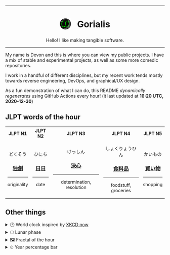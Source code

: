 ***

<h1 align="center">
<sub>
    <img src="readme/resources/avatar.png" height="36">
</sub>
&nbsp;
Gorialis
</h1>
<p align="center">
Hello! I like making tangible software.
</p>

***

My name is Devon and this is where you can view my public projects. I have a mix of stable and experimental projects, as well as some more comedic repositories.

I work in a handful of different disciplines, but my recent work tends mostly towards reverse engineering, DevOps, and graphical/UX design.

As a fun demonstration of what I can do, this README *dynamically regenerates* using GitHub Actions every hour! (it last updated at **16:20 UTC, 2020-12-30**)

<h2>JLPT words of the hour</h2>
<table>
    <tr>
        <th>JLPT N1</th>
        <th>JLPT N2</th>
        <th>JLPT N3</th>
        <th>JLPT N4</th>
        <th>JLPT N5</th>
    </tr>
    <tr>
        <td>
            <p align="center">どくそう</p>
            <h3 align="center"><b><a href="https://jisho.org/search/%E7%8B%AC%E5%89%B5">独創</a></b></h3>
            <hr>
            <p align="center">originality</p>
        </td>
        <td>
            <p align="center">ひにち</p>
            <h3 align="center"><b><a href="https://jisho.org/search/%E6%97%A5%E6%97%A5">日日</a></b></h3>
            <hr>
            <p align="center">date</p>
        </td>
        <td>
            <p align="center">けっしん</p>
            <h3 align="center"><b><a href="https://jisho.org/search/%E6%B1%BA%E5%BF%83">決心</a></b></h3>
            <hr>
            <p align="center">determination,<wbr> resolution</p>
        </td>
        <td>
            <p align="center">しょくりょうひん</p>
            <h3 align="center"><b><a href="https://jisho.org/search/%E9%A3%9F%E6%96%99%E5%93%81">食料品</a></b></h3>
            <hr>
            <p align="center">foodstuff,<wbr> groceries</p>
        </td>
        <td>
            <p align="center">かいもの</p>
            <h3 align="center"><b><a href="https://jisho.org/search/%E8%B2%B7%E3%81%84%E7%89%A9">買い物</a></b></h3>
            <hr>
            <p align="center">shopping</p>
        </td>
    </tr>
</table>

<h2>Other things</h2>
<details>
<summary>🕓  World clock inspired by <a href="https://xkcd.com/now">XKCD now</a></summary>

> <img src="generated/now.png" width="512">

</details>
<details>
<summary>🌕 Lunar phase</summary>

The moon is approximately 56.23% through its phase (Full Moon).

</details>
<details>
<summary>&#x1f5bc; Fractal of the hour</summary>

> <img src="generated/fractal.png" width="512">

</details>
<details>
<summary>&#x23f2; Year percentage bar</summary>
<pre><code>2020 [███████████████████▁] 99.64%</code></pre>
</details>

